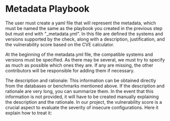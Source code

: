 # Metadata Playbook
The user must create a yaml file that will represent the metadata, which must be named the same as the playbook you created in the previous step but must end with "_metadata.yml". In this file are defined the systems and versions supported by the check, along with a description, justification, and the vulnerability score based on the CVE calculator. 
 
At the beginning of the metadata.yml file, the compatible systems and versions must be specified. As there may be several, we must try to specify as much as possible which ones they are. If any are missing, the other contributors will be responsible for adding them if necessary. 

The description and rationale: This information can be obtained directly from the databases or benchmarks mentioned above. If the description and rationale are very long, you can summarize them. In the event that this information is not provided, it will have to be created manually explaining the description and the rationale.
In our project, the vulnerability score is a crucial aspect to evaluate the severity of insecure configurations. Here it explain how to treat it:


